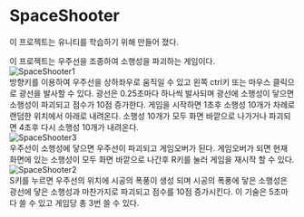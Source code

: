 # SpaceShooter

이 프로젝트는 유니티를 학습하기 위해 만들어 졌다.

이 프로젝트는 우주선을 조종하여 소행성을 파괴하는 게임이다.  
![SpaceShooter1](http://drive.google.com/uc?export=view&id=1eDr5MoxrhcLygod5Jj1C2PT9vU4VUDyy)  
방향키를 이용하여 우주선을 상하좌우로 움직일 수 있고 왼쪽 ctrl키 또는 마우스 클릭으로 광선을 발사할 수 있다.
광선은 0.25초마다 하나씩 발사되며 광선에 소행성이 닿으면 소행성이 파괴되고 점수가 10점 증가한다.
게임을 시작하면 1초후 소행성 10개가 차례로 랜덤한 위치에서 아래로 내려온다.
소행성 10개가 모두 화면 바깥으로 나가거나 파괴되면 4초후 다시 소행성 10개가 내려온다.  
![SpaceShooter3](http://drive.google.com/uc?export=view&id=1Huu77HfJdfFLlydeRY0HPlEPmU255fM3)  
우주선이 소행성에 닿으면 우주선이 파괴되고 게임오버가 된다.
게임오버가 되면 현재 화면에 있는 소행성이 모두 화면 바깥으로 나간후 R키를 눌러 게임을 재시작 할 수 있다.  
![SpaceShooter2](http://drive.google.com/uc?export=view&id=1Je8A-wjOtreqw7_DHJ8w8pS6kci8JGcV)  
S키를 누르면 우주선의 위치에 시공의 폭풍이 생성 되며 시공의 폭풍에 닿은 소행성은 광선에 닿은 소행성과 마찬가지로 파괴되고 점수를 10점 증가시킨다.
이 기술은 5초마다 쓸 수 있고 게임당 총 3번 쓸 수 있다.
